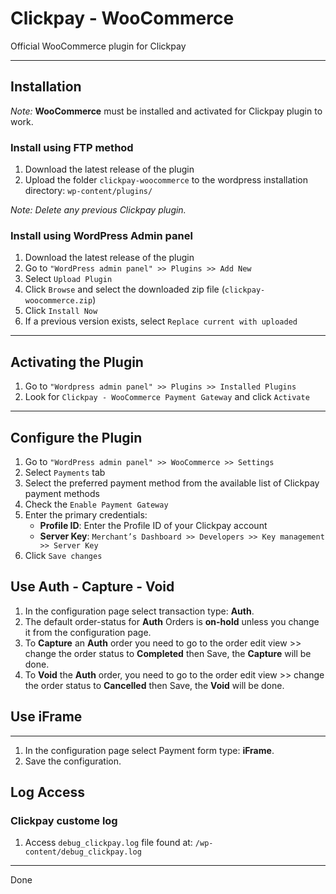 # Clickpay - WooCommerce

Official WooCommerce plugin for Clickpay

---

## Installation

*Note:* **WooCommerce** must be installed and activated for Clickpay plugin to work.

### Install using FTP method

1. Download the latest release of the plugin
2. Upload the folder `clickpay-woocommerce` to the wordpress installation directory: `wp-content/plugins/`

*Note: Delete any previous Clickpay plugin.*

### Install using WordPress Admin panel

1. Download the latest release of the plugin
2. Go to `"WordPress admin panel" >> Plugins >> Add New`
3. Select `Upload Plugin`
4. Click `Browse` and select the downloaded zip file (`clickpay-woocommerce.zip`)
5. Click `Install Now`
6. If a previous version exists, select `Replace current with uploaded`

---

## Activating the Plugin

1. Go to `"Wordpress admin panel" >> Plugins >> Installed Plugins`
2. Look for `Clickpay - WooCommerce Payment Gateway` and click `Activate`

---

## Configure the Plugin

1. Go to `"WordPress admin panel" >> WooCommerce >> Settings`
2. Select `Payments` tab
3. Select the preferred payment method from the available list of Clickpay payment methods
4. Check the `Enable Payment Gateway`
5. Enter the primary credentials:
   - **Profile ID**: Enter the Profile ID of your Clickpay account
   - **Server Key**: `Merchant’s Dashboard >> Developers >> Key management >> Server Key`
6. Click `Save changes`

## Use Auth - Capture - Void

1. In the configuration page select transaction type: **Auth**.
2. The default order-status for **Auth** Orders is **on-hold** unless you change it from the configuration page.
3. To **Capture** an **Auth** order you need to go to the order edit view >> change the order status to **Completed** then Save, the **Capture** will be done.
4. To **Void** the **Auth** order, you need to go to the order edit view >> change the order status to **Cancelled** then Save, the **Void** will be done.

## Use iFrame

---

1. In the configuration page select Payment form type: **iFrame**.
2. Save the configuration.

## Log Access

### Clickpay custome log

1. Access `debug_clickpay.log` file found at: `/wp-content/debug_clickpay.log`

---

Done
